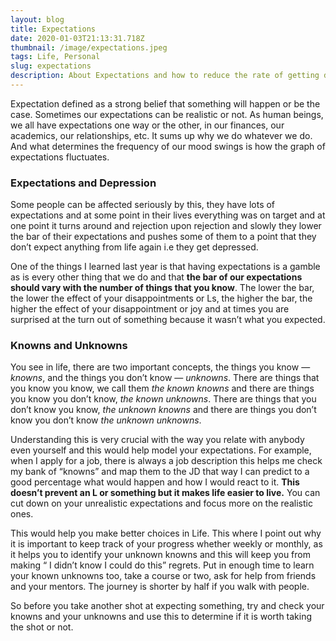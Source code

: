 ```yaml
---
layout: blog
title: Expectations
date: 2020-01-03T21:13:31.718Z
thumbnail: /image/expectations.jpeg
tags: Life, Personal
slug: expectations
description: About Expectations and how to reduce the rate of getting disappointed.
---
```


Expectation defined as a strong belief that something will happen or be the case. Sometimes our expectations can be realistic or not. As human beings, we all have expectations one way or the other, in our finances, our academics, our relationships, etc. It sums up why we do whatever we do. And what determines the frequency of our mood swings is how the graph of expectations fluctuates.

### Expectations and Depression

Some people can be affected seriously by this, they have lots of expectations and at some point in their lives everything was on target and at one point it turns around and rejection upon rejection and slowly they lower the bar of their expectations and pushes some of them to a point that they don’t expect anything from life again i.e they get depressed.

One of the things I learned last year is that having expectations is a gamble as is every other thing that we do and that **the bar of our expectations should vary with the number of things that you know**. The lower the bar, the lower the effect of your disappointments or Ls, the higher the bar, the higher the effect of your disappointment or joy and at times you are surprised at the turn out of something because it wasn’t what you expected.

### Knowns and Unknowns

You see in life, there are two important concepts, the things you know — _knowns_, and the things you don’t know — _unknowns_. There are things that you know you know, we call them _the known knowns_ and there are things you know you don’t know, _the known unknowns_. There are things that you don’t know you know, _the unknown knowns_ and there are things you don’t know you don’t know _the unknown unknowns_.

Understanding this is very crucial with the way you relate with anybody even yourself and this would help model your expectations. For example, when I apply for a job, there is always a job description this helps me check my bank of “knowns” and map them to the JD that way I can predict to a good percentage what would happen and how I would react to it. **This doesn’t prevent an L or something but it makes life easier to live.** You can cut down on your unrealistic expectations and focus more on the realistic ones.

This would help you make better choices in Life. This where I point out why it is important to keep track of your progress whether weekly or monthly, as it helps you to identify your unknown knowns and this will keep you from making “ I didn’t know I could do this” regrets. Put in enough time to learn your known unknowns too, take a course or two, ask for help from friends and your mentors. The journey is shorter by half if you walk with people.

So before you take another shot at expecting something, try and check your knowns and your unknowns and use this to determine if it is worth taking the shot or not.
